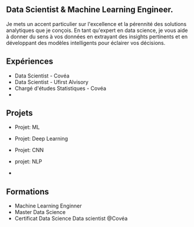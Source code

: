 ## Data Scientist & Machine Learning Engineer.

Je mets un accent particulier sur l'excellence et la pérennité des solutions analytiques que je conçois. En tant qu'expert en data science, je vous aide à donner du sens à vos données en extrayant des insights pertinents et en développant des modèles intelligents pour éclairer vos décisions.
## Expériences
- Data Scientist - Covéa
- Data Scientist - Ufirst Alvisory
- Chargé d'études Statistiques - Covéa
- 
## Projets
- Projet: ML
- Projet: Deep Learning
- Projet: CNN
- projet: NLP

- 
## Formations
- Machine Learning Enginner
- Master Data Science
- Certificat Data Science
Data scientist @Covéa

